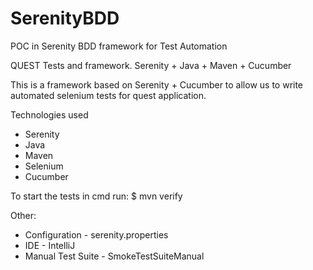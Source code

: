 # SerenityBDD
POC in Serenity BDD framework for Test Automation

QUEST Tests and framework. Serenity + Java + Maven + Cucumber

This is a framework based on Serenity + Cucumber to allow us to write automated selenium tests for quest application.

Technologies used
- Serenity
- Java
- Maven
- Selenium
- Cucumber

To start the tests in cmd run:
$ mvn verify

Other:
- Configuration - serenity.properties
- IDE - IntelliJ
- Manual Test Suite - SmokeTestSuiteManual
